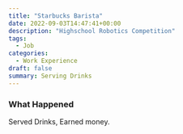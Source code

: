 ```yaml
---
title: "Starbucks Barista"
date: 2022-09-03T14:47:41+00:00
description: "Highschool Robotics Competition"
tags:
  - Job 
categories:
  - Work Experience
draft: false
summary: Serving Drinks
---
```


### What Happened
Served Drinks, Earned money.


